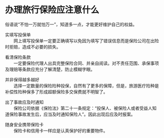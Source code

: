 # 办理旅行保险应注意什么  

俗语说“不怕一万就怕万一”，知道多一点，才能更好维护自己的权益。  

实填写投保单  
&emsp;&emsp;网上填写投保单一定要正确填写以免因为填写了错误信息而是保险公司在出险时拒赔，造成不必要的损失。  

看清保险条款  
&emsp;&emsp;一定要保险代理人出具完整保险合同、并亲自阅读。对不责任范围、承保事项及理赔等条款应充分了解清楚，防止模糊字眼。  

并非保得越多越好  
&emsp;&emsp;选择一定数量的保险险种投保，自然有了更多的保障，但是，旅游医疗险种是补偿性险种保多了形成超额保险多交保费就不明智了。  

出了事故应及时通知  
&emsp;&emsp;保险公司依据《保险法》第二十一条规定：“投保人、被保险人或者受益人知道保险事故发生后，应当及时通知保险人”。因此出现后应及时报案。  

随身安全携带保险卡  
&emsp;&emsp;保险卡和信用卡一样应是认真保护好的重要物件。  

<!-- Last processed: 2025-07-22 03:44:30 -->
